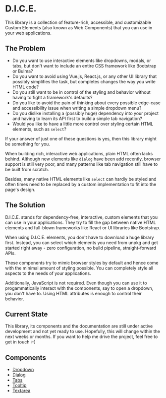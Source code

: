 # D.I.C.E.

This library is a collection of feature-rich, accessible, and customizable Custom Elements (also known as Web Components) that you can use in your web applications.

## The Problem

- Do you want to use interactive elements like dropdowns, modals, or tabs, but don't want to include an entire CSS framework like Bootstrap or Bulma?
- Do you want to avoid using Vue.js, React.js, or any other UI library that possibly simplifies the task, but completes changes the way you write HTML code?
- Do you still want to be in control of the styling and behavior without having to fight a framework's defaults?
- Do you like to avoid the pain of thinking about every possible edge-case and accessibility issue when writing a simple dropdown menu?
- Do you dislike installing a (possibly huge) dependency into your project and having to learn its API first to build a simple tab navigation?
- Would you like to have a little more control over styling certain HTML elements, such as `select`?

If your answer of just one of these questions is yes, then this library might be something for you.

When building rich, interactive web applications, plain HTML often lacks behind. Although new elements like `dialog` have been add recently, browser support is still very poor, and many patterns like tab navigation still have to be built from scratch.

Besides, many native HTML elements like `select` can hardly be styled and often times need to be replaced by a custom implementation to fit into the page's design.

## The Solution

D.I.C.E. stands for dependency-free, interactive, custom elements that you can use in your applications. They try to fill the gap between native HTML elements and full-blown frameworks like React or UI libraries like Bootstrap.

When using D.I.C.E. elements, you don't have to download a huge library first. Instead, you can select which elements you need from unpkg and get started right away - zero configuration, no build pipeline, straight-forward APIs.

These components try to mimic browser styles by default and hence come with the minimal amount of styling possible. You can completely style all aspects to the needs of your applications.

Additionally, JavaScript is not required. Even though you can use it to progammatically interact with the components, say to open a dropdown, you don't have to. Using HTML attributes is enough to control their behavior.

## Current State

This library, its components and the documentation are still under active development and not yet ready to use. Hopefully, this will change within the next weeks or months. If you want to help me drive the project, feel free to get in touch :-)

## Components

- [Dropdown](src/dropdown)
- [Dialog](src/dialog)
- [Tabs](src/tabs)
- [Tooltip](src/tooltip)
- [Textarea](src/textarea)

